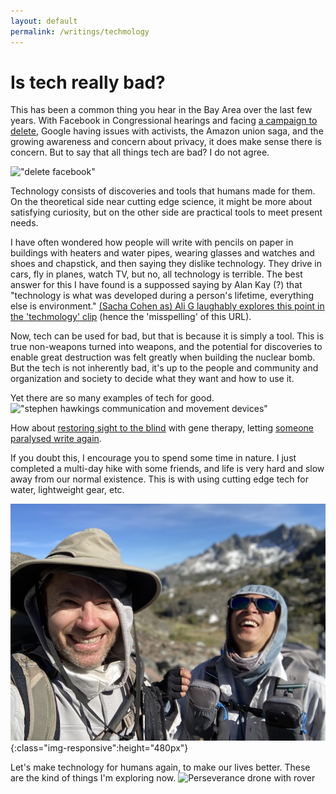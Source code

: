 ```yaml
---
layout: default
permalink: /writings/techmology
---
```



# Is tech really bad?

This has been a common thing you hear in the Bay Area over the last few years. With Facebook in Congressional hearings and facing [a campaign to delete](https://moveme.berkeley.edu/project/deletefacebook/), Google having issues with activists, the Amazon union saga, and the growing awareness and concern about privacy, it does make sense there is concern. But to say that all things tech are bad? I do not agree.

!["delete facebook"](https://moveme.berkeley.edu/wp-content/uploads/2020/04/facebook-deleted.png)

Technology consists of discoveries and tools that humans made for them. On the theoretical side near cutting edge science, it might be more about satisfying curiosity, but on the other side are practical tools to meet present needs.

I have often wondered how people will write with pencils on paper in buildings with heaters and water pipes, wearing glasses and watches and shoes and chapstick, and then saying they dislike technology. They drive in cars, fly in planes, watch TV, but no, all technology is terrible. The best answer for this I have found is a suppossed saying by Alan Kay (?) that "technology is what was developed during a person's lifetime, everything else is environment." [(Sacha Cohen as) Ali G laughably explores this point in the 'techmology' clip](https://youtu.be/rMzSNzOQk-s?t=1) (hence the 'misspelling' of this URL).

Now, tech can be used for bad, but that is because it is simply a tool. This is true non-weapons turned into weapons, and the potential for discoveries to enable great destruction was felt greatly when building the nuclear bomb. But the tech is not inherently bad, it's up to the people and community and organization and society to decide what they want and how to use it.


Yet there are so many examples of tech for good.
!["stephen hawkings communication and movement devices"](https://s4.scoopwhoop.com/anj/hawking/078e662f-b9ac-4b01-8000-fea152a4ff9d.jpg)

How about [restoring sight to the blind](https://www.cnn.com/2021/05/25/europe/blind-sight-study-intl-scli-scn/index.html) with gene therapy, letting [someone paralysed write again](https://github.com/fwillett/handwritingBCI).

If you doubt this, I encourage you to spend some time in nature. I just completed a multi-day hike with some friends, and life is very hard and slow away from our normal existence. This is with using cutting edge tech for water, lightweight gear, etc.

![hiking with some technology](/assets/img/writings/tech/inyo.jpg "Inyo National Forest"){:class="img-responsive":height="480px"}


Let's make technology for humans again, to make our lives better. 
These are the kind of things I'm exploring now.
![Perseverance drone with rover](https://www.extremetech.com/wp-content/uploads/2016/06/MARS-_helicopter_Final15.jpg "exploring Mars remotely")

